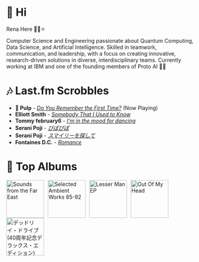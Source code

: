 # 👋 Hi

Rena Here 👩‍💻⚛️

Computer Science and Engineering passionate about Quantum Computing, Data Science, and Artificial Intelligence. Skilled in teamwork, communication, and leadership, with a focus on creating innovative, research-driven solutions in diverse, interdisciplinary teams.
Currently working at IBM and one of the founding members of Proto AI 🤖💪

# 🎶 Last.fm Scrobbles

- **🎵 Pulp** - *[Do You Remember the First Time?](https://www.last.fm/music/Pulp/_/Do+You+Remember+the+First+Time%3F)* (Now Playing)
- **Elliott Smith** - *[Somebody That I Used to Know](https://www.last.fm/music/Elliott+Smith/_/Somebody+That+I+Used+to+Know)*
- **Tommy february6** - *[I'm in the mood for dancing](https://www.last.fm/music/Tommy+february6/_/I%27m+in+the+mood+for+dancing)*
- **Serani Poji** - *[ぴぽぴぽ](https://www.last.fm/music/Serani+Poji/_/%E3%81%B4%E3%81%BD%E3%81%B4%E3%81%BD)*
- **Serani Poji** - *[スマイリーを探して](https://www.last.fm/music/Serani+Poji/_/%E3%82%B9%E3%83%9E%E3%82%A4%E3%83%AA%E3%83%BC%E3%82%92%E6%8E%A2%E3%81%97%E3%81%A6)*
- **Fontaines D.C.** - *[Romance](https://www.last.fm/music/Fontaines+D.C./_/Romance)*

# 📀 Top Albums

<a href='https://www.last.fm/music/Soichi+Terada/Sounds+from+the+Far+East'><img src='https://lastfm.freetls.fastly.net/i/u/300x300/782265e2c22e579400fdebb7655718a8.png' alt='Sounds from the Far East' title='Soichi Terada - Sounds from the Far East' width='100' style='margin-right: 10px;'></a><a href='https://www.last.fm/music/Aphex+Twin/Selected+Ambient+Works+85-92'><img src='https://lastfm.freetls.fastly.net/i/u/300x300/6f199a67803148cfb2cf2238b8fda0fb.jpg' alt='Selected Ambient Works 85-92' title='Aphex Twin - Selected Ambient Works 85-92' width='100' style='margin-right: 10px;'></a><a href='https://www.last.fm/music/Boy+Harsher/Lesser+Man+EP'><img src='https://lastfm.freetls.fastly.net/i/u/300x300/309e97fe5ab5d4c0b758a3d05f82148f.jpg' alt='Lesser Man EP' title='Boy Harsher - Lesser Man EP' width='100' style='margin-right: 10px;'></a><a href='https://www.last.fm/music/CHVRCHES/Out+Of+My+Head'><img src='https://lastfm.freetls.fastly.net/i/u/300x300/193fe782d8ad982e285ff54e04fcf7fc.jpg' alt='Out Of My Head' title='CHVRCHES - Out Of My Head' width='100' style='margin-right: 10px;'></a><a href='https://www.last.fm/music/Ginji+Ito/%E3%83%87%E3%83%83%E3%83%89%E3%83%AA%E3%82%A4%E3%83%BB%E3%83%89%E3%83%A9%E3%82%A4%E3%83%96+(40%E5%91%A8%E5%B9%B4%E8%A8%98%E5%BF%B5%E3%83%87%E3%83%A9%E3%83%83%E3%82%AF%E3%82%B9%E3%83%BB%E3%82%A8%E3%83%87%E3%82%A3%E3%82%B7%E3%83%A7%E3%83%B3)'><img src='https://lastfm.freetls.fastly.net/i/u/300x300/ec11f16976fecd5b66851d024921d9bd.jpg' alt='デッドリイ・ドライブ (40周年記念デラックス・エディション)' title='Ginji Ito - デッドリイ・ドライブ (40周年記念デラックス・エディション)' width='100' style='margin-right: 10px;'></a>